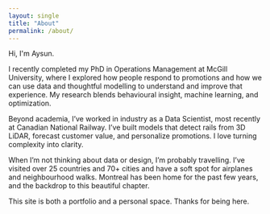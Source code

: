 ```yaml
---
layout: single
title: "About"
permalink: /about/
---
```


Hi, I'm Aysun.

I recently completed my PhD in Operations Management at McGill University, where I explored how people respond to promotions and how we can use data and thoughtful modelling to understand and improve that experience. My research blends behavioural insight, machine learning, and optimization.

Beyond academia, I’ve worked in industry as a Data Scientist, most recently at Canadian National Railway. I’ve built models that detect rails from 3D LiDAR, forecast customer value, and personalize promotions. I love turning complexity into clarity.

When I’m not thinking about data or design, I’m probably travelling. I’ve visited over 25 countries and 70+ cities and have a soft spot for airplanes and neighbourhood walks. Montreal has been home for the past few years, and the backdrop to this beautiful chapter.

This site is both a portfolio and a personal space. Thanks for being here.
